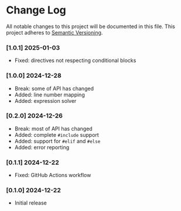 # Change Log

All notable changes to this project will be documented in this file.
This project adheres to [Semantic Versioning](http://semver.org/).

### [1.0.1] 2025-01-03
* Fixed: directives not respecting conditional blocks

### [1.0.0] 2024-12-28
* Break: some of API has changed
* Added: line number mapping
* Added: expression solver

### [0.2.0] 2024-12-26

* Break: most of API has changed
* Added: complete `#include` support
* Added: support for `#elif` and `#else`
* Added: error reporting

### [0.1.1] 2024-12-22

* Fixed: GitHub Actions workflow

### [0.1.0] 2024-12-22

* Initial release
